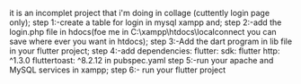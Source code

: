 it is an incomplet project that i'm doing in collage (cuttently login page only);
step 1:-create a table for login in mysql xampp and;
step 2:-add the login.php file in hdocs(foe me in C:\xampp\htdocs\localconnect you can save where ever you want in htdocs);
step 3:-Add the dart program in lib file in your flutter project;
step 4:-add dependencies:
  flutter:
    sdk: flutter
  http: ^1.3.0
  fluttertoast: ^8.2.12 
  in pubspec.yaml
step 5:-run your apache and MySQL services in xampp;
step 6:- run your flutter project

